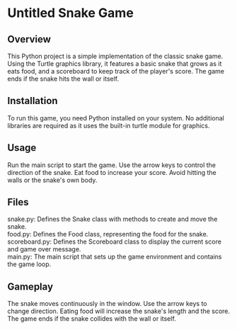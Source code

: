 # Untitled Snake Game
## Overview
This Python project is a simple implementation of the classic snake game. Using the Turtle graphics library, it features a basic snake that grows as it eats food, and a scoreboard to keep track of the player's score. The game ends if the snake hits the wall or itself.

## Installation
To run this game, you need Python installed on your system. No additional libraries are required as it uses the built-in turtle module for graphics.

## Usage
Run the main script to start the game. Use the arrow keys to control the direction of the snake. Eat food to increase your score. Avoid hitting the walls or the snake's own body.

## Files
snake.py: Defines the Snake class with methods to create and move the snake.
<br>
food.py: Defines the Food class, representing the food for the snake.
<br>
scoreboard.py: Defines the Scoreboard class to display the current score and game over message.
<br>
main.py: The main script that sets up the game environment and contains the game loop.
## Gameplay
The snake moves continuously in the window.
Use the arrow keys to change direction.
Eating food will increase the snake's length and the score.
The game ends if the snake collides with the wall or itself.
